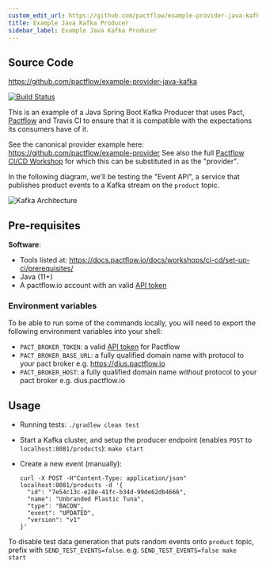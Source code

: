 ```yaml
---
custom_edit_url: https://github.com/pactflow/example-provider-java-kafka/edit/master/README.md
title: Example Java Kafka Producer
sidebar_label: Example Java Kafka Producer
---
```


<!-- This file has been synced from the pactflow/example-provider-java-kafka repository. Please do not edit it directly. The URL of the source file can be found in the custom_edit_url value above -->

## Source Code

https://github.com/pactflow/example-provider-java-kafka


[![Build Status](https://travis-ci.com/pactflow/example-provider-java-kafka.svg?token=Kys1s4kjp8EWzwqKWwhy&branch=master)](https://travis-ci.com/pactflow/example-provider-java-kafka)

This is an example of a Java Spring Boot Kafka Producer that uses Pact, [Pactflow](https://pactflow.io) and Travis CI to ensure that it is compatible with the expectations its consumers have of it.

See the canonical provider example here: https://github.com/pactflow/example-provider
See also the full [Pactflow CI/CD Workshop](https://github.com/pactflow/ci-cd-workshop) for which this can be substituted in as the "provider".

In the following diagram, we'll be testing the "Event API", a service that publishes product events to a Kafka stream on the `product` topic.

![Kafka Architecture](https://raw.githubusercontent.com/pactflow/example-provider-java-kafka/master/docs/kafka.png)

## Pre-requisites

**Software**:

* Tools listed at: https://docs.pactflow.io/docs/workshops/ci-cd/set-up-ci/prerequisites/
* Java (11+)
* A pactflow.io account with an valid [API token](https://docs.pactflow.io/docs/getting-started/#configuring-your-api-token)

### Environment variables

To be able to run some of the commands locally, you will need to export the following environment variables into your shell:

* `PACT_BROKER_TOKEN`: a valid [API token](https://docs.pactflow.io/docs/getting-started/#configuring-your-api-token) for Pactflow
* `PACT_BROKER_BASE_URL`: a fully qualified domain name with protocol to your pact broker e.g. https://dius.pactflow.io
* `PACT_BROKER_HOST`: a fully qualified domain name _without_ protocol to your pact broker e.g. dius.pactflow.io

## Usage

* Running tests: `./gradlew clean test`
* Start a Kafka cluster, and setup the producer endpoint (enables `POST` to `localhost:8081/products`): `make start`
* Create a new event (manually):

    ```
    curl -X POST -H"Content-Type: application/json" localhost:8081/products -d '{
      "id": "7e54c13c-e28e-41fc-b34d-99de62db4666",
      "name": "Unbranded Plastic Tuna",
      "type": "BACON",
      "event": "UPDATED",
      "version": "v1"
    }'
    ```

To disable test data generation that puts random events onto `product` topic, prefix with `SEND_TEST_EVENTS=false`. e.g. `SEND_TEST_EVENTS=false make start`
